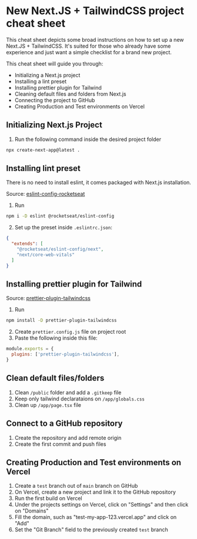 # New Next.JS + TailwindCSS project cheat sheet

This cheat sheet depicts some broad instructions on how to set up a new Next.JS + TailwindCSS. It's suited for those who already have some experience and just want a simple checklist for a brand new project.

This cheat sheet will guide you through:

- Initializing a Next.js project
- Installing a lint preset
- Installing prettier plugin for Tailwind
- Cleaning default files and folders from Next.js
- Connecting the project to GitHub
- Creating Production and Test environments on Vercel

## Initializing Next.js Project
1. Run the following command inside the desired project folder

```bash
npx create-next-app@latest .
``` 

## Installing lint preset

There is no need to install eslint, it comes packaged with Next.js installation.

Source: [eslint-config-rocketseat](https://github.com/Rocketseat/eslint-config-rocketseat)

1. Run

```bash
npm i -D eslint @rocketseat/eslint-config
```

2. Set up the preset inside `.eslintrc.json`:

```json
{
  "extends": [
    "@rocketseat/eslint-config/next", 
    "next/core-web-vitals"
  ]
}
```

## Installing prettier plugin for Tailwind

Source: [prettier-plugin-tailwindcss](https://github.com/tailwindlabs/prettier-plugin-tailwindcss)

1. Run 

```bash
npm install -D prettier-plugin-tailwindcss
```

2. Create `prettier.config.js` file on project root
3. Paste the following inside this file:

```js
module.exports = {
  plugins: ['prettier-plugin-tailwindcss'],
}
``` 

## Clean default files/folders

1. Clean `/public` folder and add a `.gitkeep` file
2. Keep only tailwind declarataions on `/app/globals.css`
3. Clean up `/app/page.tsx` file

## Connect to a GitHub repository

1. Create the repository and add remote origin
2. Create the first commit and push files

## Creating Production and Test environments on Vercel

1. Create a `test` branch out of `main` branch on GitHub
2. On Vercel, create a new project and link it to the GitHub repository
3. Run the first build on Vercel
4. Under the projects settings on Vercel, click on "Settings" and then click on "Domains"
5. Fill the domain, such as "test-my-app-123.vercel.app" and click on "Add"
6. Set the "Git Branch" field to the previously created `test` branch
